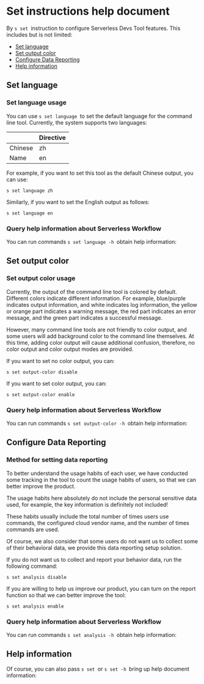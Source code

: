 # Set instructions help document

By `s set `instruction to configure Serverless Devs Tool features. This includes but is not limited:

- [Set language ](#Set-language)
- [Set output color ](#Set-output-color)
- [Configure Data Reporting ](#Configure-Data-Reporting)
- [Help information ](#Help-information)

## Set language

### Set language usage

You can use `s set language `to set the default language for the command line tool. Currently, the system supports two languages:

|  | Directive |
| ---- | ---- |
| Chinese | zh |
| Name | en |

For example, if you want to set this tool as the default Chinese output, you can use:

```
s set language zh
```

Similarly, if you want to set the English output as follows:

```
s set language en
```

### Query help information about Serverless Workflow

You can run commands `s set language -h `obtain help information:
[](https://images.serverlessfans.com/s-tool/zh/s-set-language-help.jpg)

## Set output color

### Set output color usage

Currently, the output of the command line tool is colored by default. Different colors indicate different information. For example, blue/purple indicates output information, and white indicates log information, the yellow or orange part indicates a warning message, the red part indicates an error message, and the green part indicates a successful message.

However, many command line tools are not friendly to color output, and some users will add background color to the command line themselves. At this time, adding color output will cause additional confusion, therefore, no color output and color output modes are provided.

If you want to set no color output, you can:

```
s set output-color disable
```

If you want to set color output, you can:

```
s set output-color enable
```

### Query help information about Serverless Workflow

You can run commands `s set output-color -h `obtain help information:
[](https://images.serverlessfans.com/s-tool/zh/s-set-output-color-help.jpg)

## Configure Data Reporting

### Method for setting data reporting

To better understand the usage habits of each user, we have conducted some tracking in the tool to count the usage habits of users, so that we can better improve the product.

The usage habits here absolutely do not include the personal sensitive data used, for example, the key information is definitely not included!

These habits usually include the total number of times users use commands, the configured cloud vendor name, and the number of times commands are used.

Of course, we also consider that some users do not want us to collect some of their behavioral data, we provide this data reporting setup solution.

If you do not want us to collect and report your behavior data, run the following command:

```
s set analysis disable
```

If you are willing to help us improve our product, you can turn on the report function so that we can better improve the tool:

```
s set analysis enable
```

### Query help information about Serverless Workflow

You can run commands `s set analysis -h `obtain help information:
[](https://images.serverlessfans.com/s-tool/zh/s-set-analysis-help.jpg)

## Help information

Of course, you can also pass `s set `or `s set -h `bring up help document information:
[](https://images.serverlessfans.com/s-tool/zh/s-set-help.jpg)

